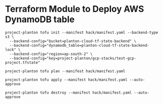 # Terraform Module to Deploy AWS DynamoDB table

```shell
project-planton tofu init --manifest hack/manifest.yaml --backend-type s3 \
  --backend-config="bucket=planton-cloud-tf-state-backend" \
  --backend-config="dynamodb_table=planton-cloud-tf-state-backend-lock" \
  --backend-config="region=ap-south-2" \
  --backend-config="key=project-planton/gcp-stacks/test-gcp-project.tfstate"
```

```shell
project-planton tofu plan --manifest hack/manifest.yaml
```

```shell
project-planton tofu apply --manifest hack/manifest.yaml --auto-approve
```

```shell
project-planton tofu destroy --manifest hack/manifest.yaml --auto-approve
```
